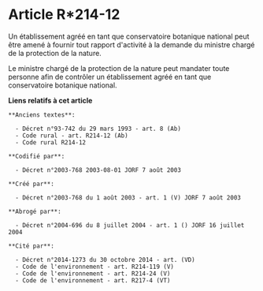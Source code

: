 # Article R*214-12

Un établissement agréé en tant que conservatoire botanique national peut être amené à fournir tout rapport d'activité à la
demande du ministre chargé de la protection de la nature.

Le ministre chargé de la protection de la nature peut mandater toute personne afin de contrôler un établissement agréé en
tant que conservatoire botanique national.

**Liens relatifs à cet article**

	**Anciens textes**:

	  - Décret n°93-742 du 29 mars 1993 - art. 8 (Ab)
	  - Code rural - art. R214-12 (Ab)
	  - Code rural R214-12

	**Codifié par**:

	  - Décret n°2003-768 2003-08-01 JORF 7 août 2003

	**Créé par**:

	  - Décret n°2003-768 du 1 août 2003 - art. 1 (V) JORF 7 août 2003

	**Abrogé par**:

	  - Décret n°2004-696 du 8 juillet 2004 - art. 1 () JORF 16 juillet 2004

	**Cité par**:

	  - Décret n°2014-1273 du 30 octobre 2014 - art. (VD)
	  - Code de l'environnement - art. R214-119 (V)
	  - Code de l'environnement - art. R214-24 (V)
	  - Code de l'environnement - art. R217-4 (VT)

